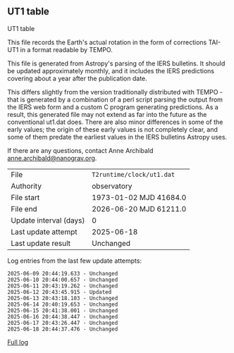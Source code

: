 
## UT1 table

UT1 table

This file records the Earth's actual rotation in the form of
corrections TAI-UT1 in a format readable by TEMPO.

This file is generated from Astropy's parsing of the IERS
bulletins. It should be updated approximately monthly, and it
includes the IERS predictions covering about a year after the
publication date.

This differs slightly from the version traditionally distributed
with TEMPO - that is generated by a combination of a perl script
parsing the output from the IERS web form and a custom C program
generating predictions. As a result, this generated file may not
extend as far into the future as the conventional ut1.dat does.
There are also minor differences in some of the early values; the
origin of these early values is not completely clear, and some of
them predate the earliest values in the IERS bulletins Astropy uses.

If there are any questions, contact Anne Archibald
<anne.archibald@nanograv.org>.

|     |     |
|:--- |:--- |
| File | `T2runtime/clock/ut1.dat` |
| Authority | observatory |
| File start | 1973-01-02 MJD 41684.0 |
| File end | 2026-06-20 MJD 61211.0 |
| Update interval (days) | 0 |
| Last update attempt | 2025-06-18 |
| Last update result | Unchanged |

Log entries from the last few update attempts:
```
2025-06-09 20:44:19.633 - Unchanged
2025-06-10 20:44:00.657 - Unchanged
2025-06-11 20:43:19.262 - Unchanged
2025-06-12 20:43:45.915 - Updated
2025-06-13 20:43:18.103 - Unchanged
2025-06-14 20:40:19.653 - Unchanged
2025-06-15 20:41:38.001 - Unchanged
2025-06-16 20:44:38.447 - Unchanged
2025-06-17 20:43:26.447 - Unchanged
2025-06-18 20:44:37.476 - Unchanged
```
[Full log](https://raw.githubusercontent.com/ipta/pulsar-clock-corrections/main/log/T2runtime/clock/ut1.dat.log)
